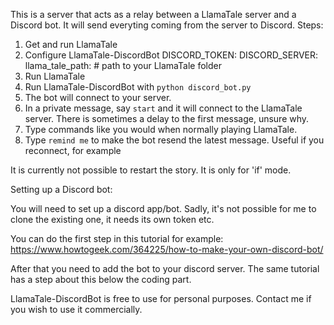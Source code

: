 This is a server that acts as a relay between a LlamaTale server and a Discord bot. It will send everyting coming from the server to Discord.
Steps:
1. Get and run LlamaTale
2. Configure LlamaTale-DiscordBot
   DISCORD_TOKEN:
   DISCORD_SERVER:
   llama_tale_path: # path to your LlamaTale folder
3. Run LlamaTale
4. Run LlamaTale-DiscordBot with `python discord_bot.py`
5. The bot will connect to your server.
6. In a private message, say `start` and it will connect to the LlamaTale server. There is sometimes a delay to the first message, unsure why.
7. Type commands like you would when normally playing LlamaTale.
8. Type `remind me` to make the bot resend the latest message. Useful if you reconnect, for example

It is currently not possible to restart the story.
It is only for 'if' mode.

Setting up a Discord bot:
   
You will need to set up a discord app/bot. Sadly, it's not possible for me to clone the existing one, it needs its own token etc.

You can do the first step in this tutorial for example: https://www.howtogeek.com/364225/how-to-make-your-own-discord-bot/

After that you need to add the bot to your discord server. The same tutorial has a step about this below the coding part.

LlamaTale-DiscordBot is free to use for personal purposes. Contact me if you wish to use it commercially.
